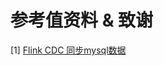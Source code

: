 
# 参考值资料 & 致谢
[1] [Flink CDC 同步mysql数据](https://blog.csdn.net/congge_study/article/details/123694906)